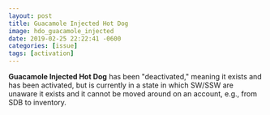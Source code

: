 ```yaml
---
layout: post
title: Guacamole Injected Hot Dog
image: hdo_guacamole_injected
date: 2019-02-25 22:22:41 -0600
categories: [issue]
tags: [activation]
---
```


**Guacamole Injected Hot Dog** has been "deactivated," meaning it exists and has been activated, but is currently in a state in which SW/SSW are unaware it exists and it cannot be moved around on an account, e.g., from SDB to inventory.
